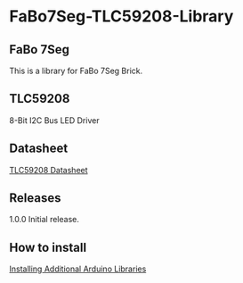 # FaBo7Seg-TLC59208-Library

## FaBo 7Seg

This is a library for FaBo 7Seg Brick.

## TLC59208

8-Bit I2C Bus LED Driver

## Datasheet

[TLC59208 Datasheet](http://www.ti.com/lit/ds/symlink/tlc59208f.pdf)

## Releases

1.0.0 Initial release.

## How to install

[Installing Additional Arduino Libraries](https://www.arduino.cc/en/Guide/Libraries#toc3)
